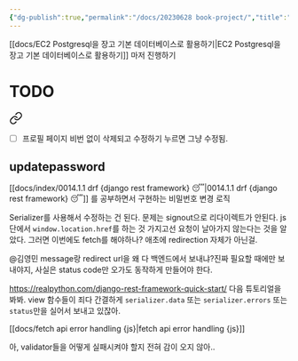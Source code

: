 ```yaml
---
{"dg-publish":true,"permalink":"/docs/20230628 book-project/","title":"20230628 book-project"}
---
```


[[docs/EC2 Postgresql을 장고 기본 데이터베이스로 활용하기\|EC2 Postgresql을 장고 기본 데이터베이스로 활용하기]] 마저 진행하기

# TODO


<div class="transclusion internal-embed is-loaded"><a class="markdown-embed-link" href="/docs/20230627-book-project/#u6tdmc" aria-label="Open link"><svg xmlns="http://www.w3.org/2000/svg" width="24" height="24" viewBox="0 0 24 24" fill="none" stroke="currentColor" stroke-width="2" stroke-linecap="round" stroke-linejoin="round" class="svg-icon lucide-link"><path d="M10 13a5 5 0 0 0 7.54.54l3-3a5 5 0 0 0-7.07-7.07l-1.72 1.71"></path><path d="M14 11a5 5 0 0 0-7.54-.54l-3 3a5 5 0 0 0 7.07 7.07l1.71-1.71"></path></svg></a><div class="markdown-embed">



- [ ] 프로필 페이지 비번 없이 삭제되고 수정하기 누르면 그냥 수정됨.  

</div></div>


## updatepassword

[[docs/index/0014.1.1 drf {django rest framework} 😴\|0014.1.1 drf {django rest framework} 😴]] 를 공부하면서 구현하는 비밀번호 변경 로직

Serializer를 사용해서 수정하는 건 된다. 문제는 signout으로 리다이렉트가 안된다. js 단에서 `window.location.href`를 하는 것 가지고선 요청이 날아가지 않는다는 것을 알았다. 그러면 이번에도 fetch를 해야하나? 애초에 redirection 자체가 아닌걸.

@김영민 message랑 redirect url을 왜 다 백엔드에서 보내냐?진짜 필요할 때에만 보내야지, 사실은 status code만 오가도 동작하게 만들어야 한다.

https://realpython.com/django-rest-framework-quick-start/ 다음 튜토리얼을 봐봐. view 함수들이 죄다 간결하게 `serializer.data` 또는 `serializer.errors` 또는 `status`만을 실어서 보내고 있잖아.

[[docs/fetch api error handling {js}\|fetch api error handling {js}]]

아, validator들을 어떻게 실패시켜야 할지 전혀 감이 오지 않아..
